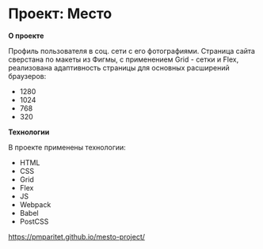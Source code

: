 # Проект: Место

**О проекте**

Профиль пользователя в соц. сети с его фотографиями.
Страница сайта сверстана по макеты из Фигмы, с применением Grid - сетки и Flex, реализована адаптивность страницы для основных расширений браузеров:

- 1280
- 1024
- 768
- 320

**Технологии**

В проекте применены технологии:

- HTML
- CSS
- Grid
- Flex
- JS
- Webpack
- Babel
- PostCSS

https://pmparitet.github.io/mesto-project/
